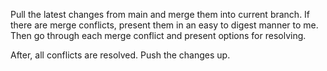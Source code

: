 Pull the latest changes from main and merge them into current branch.
If there are merge conflicts, present them in an easy to digest manner to me.
Then go through each merge conflict and present options for resolving.

After, all conflicts are resolved. Push the changes up.
